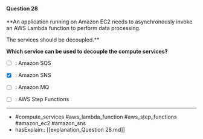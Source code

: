 #### Question  28

**An application running on Amazon EC2 needs to asynchronously invoke an AWS Lambda function to perform data processing.

The services should be decoupled.**

**Which service can be used to decouple the compute services?**

- [ ] :  Amazon SQS

- [x] :  Amazon SNS

- [ ] :  Amazon MQ

- [ ] :  AWS Step Functions

----

- #compute_services #aws_lambda_function #aws_step_functions #amazon_ec2 #amazon_sns
- hasExplain:: [[explanation_Question  28.md]]
